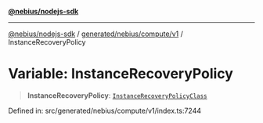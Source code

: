 [**@nebius/nodejs-sdk**](../../../../../README.md)

---

[@nebius/nodejs-sdk](../../../../../README.md) / [generated/nebius/compute/v1](../README.md) / InstanceRecoveryPolicy

# Variable: InstanceRecoveryPolicy

> **InstanceRecoveryPolicy**: [`InstanceRecoveryPolicyClass`](../type-aliases/InstanceRecoveryPolicyClass.md)

Defined in: src/generated/nebius/compute/v1/index.ts:7244
